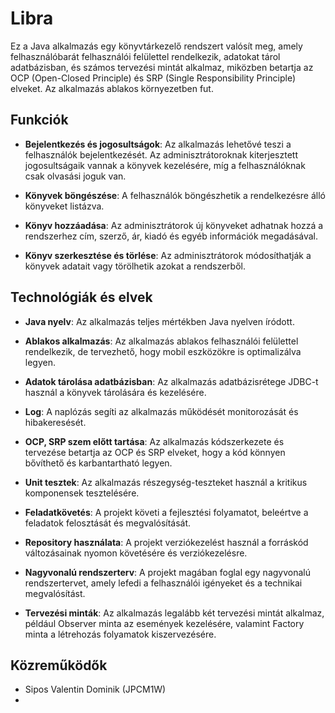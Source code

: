 # Libra

Ez a Java alkalmazás egy könyvtárkezelő rendszert valósít meg, amely felhasználóbarát felhasználói felülettel rendelkezik, adatokat tárol adatbázisban, és számos tervezési mintát alkalmaz, miközben betartja az OCP (Open-Closed Principle) és SRP (Single Responsibility Principle) elveket. Az alkalmazás ablakos környezetben fut.

## Funkciók

- **Bejelentkezés és jogosultságok**: Az alkalmazás lehetővé teszi a felhasználók bejelentkezését. Az adminisztrátoroknak kiterjesztett jogosultságaik vannak a könyvek kezelésére, míg a felhasználóknak csak olvasási joguk van.

- **Könyvek böngészése**: A felhasználók böngészhetik a rendelkezésre álló könyveket listázva.

- **Könyv hozzáadása**: Az adminisztrátorok új könyveket adhatnak hozzá a rendszerhez cím, szerző, ár, kiadó és egyéb információk megadásával.

- **Könyv szerkesztése és törlése**: Az adminisztrátorok módosíthatják a könyvek adatait vagy törölhetik azokat a rendszerből.

## Technológiák és elvek

- **Java nyelv**: Az alkalmazás teljes mértékben Java nyelven íródott.

- **Ablakos alkalmazás**: Az alkalmazás ablakos felhasználói felülettel rendelkezik, de tervezhető, hogy mobil eszközökre is optimalizálva legyen.

- **Adatok tárolása adatbázisban**: Az alkalmazás adatbázisrétege JDBC-t használ a könyvek tárolására és kezelésére.

- **Log**: A naplózás segíti az alkalmazás működését monitorozását és hibakeresését.

- **OCP, SRP szem előtt tartása**: Az alkalmazás kódszerkezete és tervezése betartja az OCP és SRP elveket, hogy a kód könnyen bővíthető és karbantartható legyen.

- **Unit tesztek**: Az alkalmazás részegység-teszteket használ a kritikus komponensek tesztelésére.

- **Feladatkövetés**: A projekt követi a fejlesztési folyamatot, beleértve a feladatok felosztását és megvalósítását.

- **Repository használata**: A projekt verziókezelést használ a forráskód változásainak nyomon követésére és verziókezelésre.

- **Nagyvonalú rendszerterv**: A projekt magában foglal egy nagyvonalú rendszertervet, amely lefedi a felhasználói igényeket és a technikai megvalósítást.

- **Tervezési minták**: Az alkalmazás legalább két tervezési mintát alkalmaz, például Observer minta az események kezelésére, valamint Factory minta a létrehozás folyamatok kiszervezésére.

## Közreműködők

- Sipos Valentin Dominik (JPCM1W)
- 

